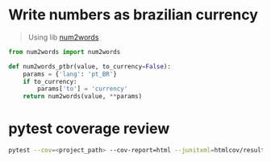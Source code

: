 # Write numbers as brazilian currency
> Using lib [num2words](https://pypi.python.org/pypi/num2words)

```python
from num2words import num2words

def num2words_ptbr(value, to_currency=False):
    params = {'lang': 'pt_BR'}
    if to_currency:
        params['to'] = 'currency'
    return num2words(value, **params)
```

# pytest coverage review
```bash
pytest --cov=<project_path> --cov-report=html --junitxml=htmlcov/results.xml <tests_path>
```

